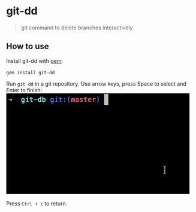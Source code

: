 # git-dd

> git command to delete branches interactively

## How to use
Install git-dd with [gem](https://rubygems.org/):
```
gem install git-dd
```

Run `git dd` in a git repository. Use arrow keys, press Space to select and Enter to finish:
![git-dd](git-dd.gif)

Press `Ctrl + c` to return.